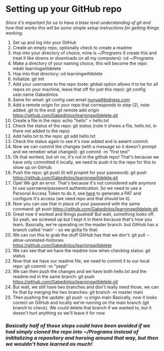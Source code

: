 # Setting up your GitHub repo
*Since it's important for us to have a base level understanding of git and how that works this will be some simple setup instructions for getting things working.*

1) Set up and log into your GitHub
2) Create an empty repo, optionally check to create a readme 
3) Hop into your directory of choice, mine is ~/Programs (I create this and treat it like downs or downloads on all my computers): cd ~/Programs
4) Make a directory of your naming choice, this will become the repo: mkdir learningwilldelete
5) Hop into that directory: cd learningwilldelete
6) Initialize: git init
7) Add your username to the repo (note: global option allows it to be for all repos on your machine, leave that off for just this repo): git config user.name Gabedinlos
8) Same for email: git config user.email nunya@bidness.com
9) Add a remote origin for your repo that corresponds to step (2), note added .git to the end: git remote add origin https://github.com/Gabedinlos/learningwilldelete.git
10) Create a file in the repo: echo "hello" > hello.txt
11) Check the status of the repo: git status (note it shows a file, hello.txt, in there not added to the repo)
12) Add hello.txt to the repo: git add hello.txt
13) Check the status again to see it's now added and is awaint commit.
14) Now we can commit the changes (with a message so it doesn't prompt and we remeber what changed): git commit -m "first test"
15) Ok that worked, but oh no, it's not in the github repo! That's because we have only committed it locally, we need to push it to the repo for this to show up on GitHub.
16) Push the repo: git push (it will propmt for your password): git push https://github.com/Gabedinlos/learningwilldelete.git
17) Ope! We got an error. That's because it's not considered safe anymore to use username/password authentication. So we need to use a Personal Access Token to do it, see [here](https://docs.github.com/en/authentication/keeping-your-account-and-data-secure/creating-a-personal-access-token) to generate a PAT and configure it's access (we need repo and that should be it).
18) Now you can use that in place of your password with the same command: git push https://github.com/Gabedinlos/learningwilldelete.git
19) Great now it worked and things pushed! But wait, something looks off. So yeah, we screwed up but I kept it in there because that's how you learn. Basically, we're operating on the master branch. but GitHub has a branch called 'main' - so we gotta fix that:
20) We can run this to grab the stuff GitHub has that we don't: git pull --allow-unrelated-histories https://github.com/Gabedinlos/learningwilldelete
21) We can see that we have the readme now when checking status: git status
22) Now that we have our readme file, we need to commit it to our local repo: git commit -m "yepp"
23) We can then push the changes and we have both hello.txt and the readme.md in the same branch: git push https://github.com/Gabedinlos/learningwilldelete.git
24) But wait, we still have two branches and don't really need those, we can fix that by merging the two branches: git branch -m master main 
25) Then pushing the update: git push -u origin main
Basically, now it looks correct on GitHub and locally we're running on the main branch (git branch to check). We could delete that branch if we wanted to, but it doesn't hurt anything so we'll leave it for now.
### *Basically half of those steps could have been avoided if we had simply cloned the repo into ~/Programs instead of inititalizing a repository and horsing around that way, but then we wouldn't have learned as much!*